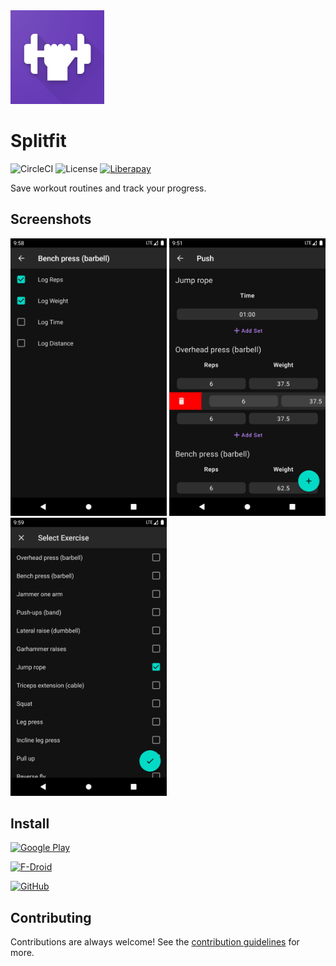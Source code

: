 <img src="https://raw.githubusercontent.com/noahjutz/SplitfitAssets/main/app_icon/web_hi_res_512.png" width="150px" />

# Splitfit

![CircleCI](https://img.shields.io/circleci/build/github/noahjutz/Splitfit/master?logo=circleci)
![License](https://img.shields.io/github/license/noahjutz/Splitfit)
[![Liberapay](https://img.shields.io/badge/donate-liberapay-yellow?logo=liberapay&logoColor=white)](https://liberapay.com/noahjutz/donate)

Save workout routines and track your progress.

## Screenshots

<img src="https://raw.githubusercontent.com/noahjutz/SplitfitAssets/main/screenshots/dark/CreateExerciseScreen.png" width="250px" />
<img src="https://raw.githubusercontent.com/noahjutz/SplitfitAssets/main/screenshots/dark/CreateRoutineScreen.png" width="250px" />
<img src="https://raw.githubusercontent.com/noahjutz/SplitfitAssets/main/screenshots/dark/PickExerciseScreen.png" width="250px" />

## Install

[![Google Play](https://img.shields.io/badge/google%20play-not%20yet%20available-537F2D?logo=google-play)](https://example.com)

[![F-Droid](https://img.shields.io/f-droid/v/com.noahjutz.splitfit?color=1976D2&include_prereleases&logo=F-Droid)](https://example.com)

[![GitHub](https://img.shields.io/github/v/release/noahjutz/Splitfit?include_prereleases&label=apk&logo=github&color=000)](https://github.com/noahjutz/Splitfit/releases)

## Contributing

Contributions are always welcome! See the [contribution guidelines](https://github.com/noahjutz/Splitfit/blob/master/CONTRIBUTING.md) for more.